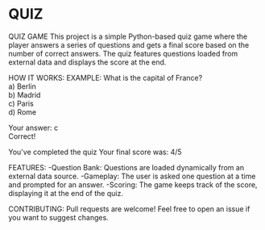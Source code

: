 # QUIZ
QUIZ GAME
This project is a simple Python-based quiz game where the player answers a series of questions and gets a final score based on the number of correct answers. The quiz features questions loaded from external data and displays the score at the end.

HOW IT WORKS:
EXAMPLE:
What is the capital of France?  
a) Berlin  
b) Madrid  
c) Paris  
d) Rome

Your answer: c  
Correct!

You've completed the quiz
Your final score was: 4/5

FEATURES:
-Question Bank: Questions are loaded dynamically from an external data source.
-Gameplay: The user is asked one question at a time and prompted for an answer.
-Scoring: The game keeps track of the score, displaying it at the end of the quiz.

CONTRIBUTING: Pull requests are welcome! Feel free to open an issue if you want to suggest changes.
